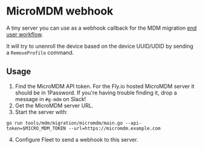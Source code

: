 # MicroMDM webhook

A tiny server you can use as a webhook callback for the MDM migration [end user workflow](https://fleetdm.com/docs/using-fleet/mdm-migration-guide#end-user-workflow).

It will try to unenroll the device based on the device UUID/UDID by sending a `RemoveProfile`
command.

## Usage

1. Find the MicroMDM API token. For the Fly.io hosted MicroMDM server it should be in
   1Password. If you're having trouble finding it, drop a message in `#g-mdm` on Slack!
2. Get the MicroMDM server URL.
3. Start the server with:

```
go run tools/mdm/migration/micromdm/main.go --api-token=$MICRO_MDM_TOKEN --url=https://micromdm.example.com
```

4. Configure Fleet to send a webhook to this server.